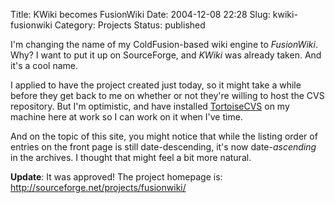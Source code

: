Title: KWiki becomes FusionWiki
Date: 2004-12-08 22:28
Slug: kwiki-fusionwiki
Category: Projects
Status: published

I'm changing the name of my ColdFusion-based wiki engine to _FusionWiki_. Why? I want to put it up on SourceForge, and _KWiki_ was already taken. And it's a cool name.

I applied to have the project created just today, so it might take a while before they get back to me on whether or not they're willing to host the CVS repository. But I'm optimistic, and have installed [TortoiseCVS](http://www.tortoisecvs.org/) on my machine here at work so I can work on it when I've time.

And on the topic of this site, you might notice that while the listing order of entries on the front page is still date-descending, it's now date-_ascending_ in the archives. I thought that might feel a bit more natural.

**Update**: It was approved! The project homepage is: http://sourceforge.net/projects/fusionwiki/
